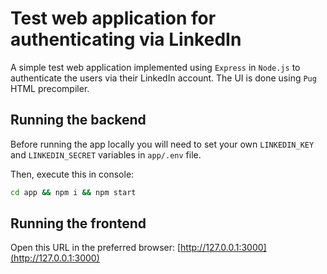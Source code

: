 # Test web application for authenticating via LinkedIn

A simple test web application implemented using `Express` in `Node.js` to authenticate the users via their LinkedIn account. The UI is done using `Pug` HTML precompiler.

## Running the backend

Before running the app locally you will need to set your own `LINKEDIN_KEY` and `LINKEDIN_SECRET` variables in `app/.env` file.

Then, execute this in console:

```sh
cd app && npm i && npm start
```

## Running the frontend

Open this URL in the preferred browser:
[http://127.0.0.1:3000](http://127.0.0.1:3000)
